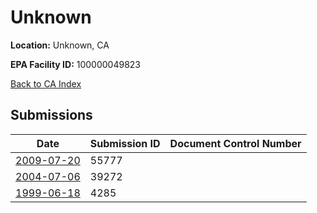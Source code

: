 # Unknown

**Location:** Unknown, CA

**EPA Facility ID:** 100000049823

[Back to CA Index](../../index.md)

## Submissions

| Date | Submission ID | Document Control Number |
|------|--------------|-------------------------|
| [2009-07-20](submissions/55777.md) | 55777 |  |
| [2004-07-06](submissions/39272.md) | 39272 |  |
| [1999-06-18](submissions/4285.md) | 4285 |  |

